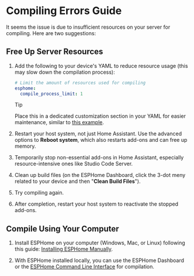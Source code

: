 # Compiling Errors Guide
It seems the issue is due to insufficient resources on your server for compiling.
Here are two suggestions:

## Free Up Server Resources
1. Add the following to your device's YAML to reduce resource usage (this may slow down the compilation process):

    ```yaml
    # Limit the amount of resources used for compiling
    esphome:
      compile_process_limit: 1
    ```

    > [!TIP]
    > Place this in a dedicated customization section in your YAML for easier maintenance,
    similar to [this example](https://github.com/Blackymas/NSPanel_HA_Blueprint/blob/main/docs/customization.md#instructions).

2. Restart your host system, not just Home Assistant. Use the advanced options to **Reboot system**, which also restarts add-ons and can free up memory.

3. Temporarily stop non-essential add-ons in Home Assistant, especially resource-intensive ones like Studio Code Server.

4. Clean up build files (on the ESPHome Dashboard, click the 3-dot meny related to your device and then "**Clean Build Files**").

5. Try compiling again.

6. After completion, restart your host system to reactivate the stopped add-ons.

## Compile Using Your Computer
1. Install ESPHome on your computer (Windows, Mac, or Linux) following this guide: [Installing ESPHome Manually](https://esphome.io/guides/installing_esphome.html).

2. With ESPHome installed locally, you can use the ESPHome Dashboard or the [ESPHome Command Line Interface](https://esphome.io/guides/cli.html#command-line-interface) for compilation.
